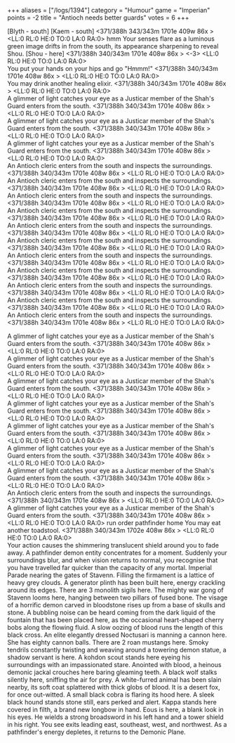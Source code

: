 +++
aliases = ["/logs/1394"]
category = "Humour"
game = "Imperian"
points = -2
title = "Antioch needs better guards"
votes = 6
+++

[Blyth - south]
[Kaem - south]
<371/388h 343/343m 1701e 409w 86x <ebpp> <bd>> <LL:0 RL:0 HE:0 TO:0 LA:0 RA:0>  hmm
Your senses flare as a luminous green image drifts in from the south, its 
appearance sharpening to reveal Shou.
[Shou - here]
<371/388h 340/343m 1701e 408w 86x <ebpp> <bd>> <-3> <LL:0 RL:0 HE:0 TO:0 LA:0 RA:0>  
You put your hands on your hips and go "Hmmm!"
<371/388h 340/343m 1701e 408w 86x <ebpp> <bd>> <LL:0 RL:0 HE:0 TO:0 LA:0 RA:0>  
You may drink another healing elixir.
<371/388h 340/343m 1701e 408w 86x <ebpp> <bd>> <LL:0 RL:0 HE:0 TO:0 LA:0 RA:0>  
A glimmer of light catches your eye as a Justicar member of the Shah's Guard 
enters from the south.
<371/388h 340/343m 1701e 408w 86x <ebpp> <bd>> <LL:0 RL:0 HE:0 TO:0 LA:0 RA:0>  
A glimmer of light catches your eye as a Justicar member of the Shah's Guard 
enters from the south.
<371/388h 340/343m 1701e 408w 86x <ebpp> <bd>> <LL:0 RL:0 HE:0 TO:0 LA:0 RA:0>  
A glimmer of light catches your eye as a Justicar member of the Shah's Guard 
enters from the south.
<371/388h 340/343m 1701e 408w 86x <ebpp> <bd>> <LL:0 RL:0 HE:0 TO:0 LA:0 RA:0>  
An Antioch cleric enters from the south and inspects the surroundings.
<371/388h 340/343m 1701e 408w 86x <ebpp> <bd>> <LL:0 RL:0 HE:0 TO:0 LA:0 RA:0>  
An Antioch cleric enters from the south and inspects the surroundings.
<371/388h 340/343m 1701e 408w 86x <ebpp> <bd>> <LL:0 RL:0 HE:0 TO:0 LA:0 RA:0>  
An Antioch cleric enters from the south and inspects the surroundings.
<371/388h 340/343m 1701e 408w 86x <ebpp> <bd>> <LL:0 RL:0 HE:0 TO:0 LA:0 RA:0>  
An Antioch cleric enters from the south and inspects the surroundings.
<371/388h 340/343m 1701e 408w 86x <ebpp> <bd>> <LL:0 RL:0 HE:0 TO:0 LA:0 RA:0>  
An Antioch cleric enters from the south and inspects the surroundings.
<371/388h 340/343m 1701e 408w 86x <ebpp> <bd>> <LL:0 RL:0 HE:0 TO:0 LA:0 RA:0>  
An Antioch cleric enters from the south and inspects the surroundings.
<371/388h 340/343m 1701e 408w 86x <ebpp> <bd>> <LL:0 RL:0 HE:0 TO:0 LA:0 RA:0>  
An Antioch cleric enters from the south and inspects the surroundings.
<371/388h 340/343m 1701e 408w 86x <ebpp> <bd>> <LL:0 RL:0 HE:0 TO:0 LA:0 RA:0>  
An Antioch cleric enters from the south and inspects the surroundings.
<371/388h 340/343m 1701e 408w 86x <ebpp> <bd>> <LL:0 RL:0 HE:0 TO:0 LA:0 RA:0>  
An Antioch cleric enters from the south and inspects the surroundings.
<371/388h 340/343m 1701e 408w 86x <ebpp> <bd>> <LL:0 RL:0 HE:0 TO:0 LA:0 RA:0>  
An Antioch cleric enters from the south and inspects the surroundings.
<371/388h 340/343m 1701e 408w 86x <ebpp> <bd>> <LL:0 RL:0 HE:0 TO:0 LA:0 RA:0>  
An Antioch cleric enters from the south and inspects the surroundings.
<371/388h 340/343m 1701e 408w 86x <ebpp> <bd>> <LL:0 RL:0 HE:0 TO:0 LA:0 RA:0>  

A glimmer of light catches your eye as a Justicar member of the Shah's Guard 
enters from the south.
<371/388h 340/343m 1701e 408w 86x <ebpp> <bd>> <LL:0 RL:0 HE:0 TO:0 LA:0 RA:0>  
A glimmer of light catches your eye as a Justicar member of the Shah's Guard 
enters from the south.
<371/388h 340/343m 1701e 408w 86x <ebpp> <bd>> <LL:0 RL:0 HE:0 TO:0 LA:0 RA:0>  
A glimmer of light catches your eye as a Justicar member of the Shah's Guard 
enters from the south.
<371/388h 340/343m 1701e 408w 86x <ebpp> <bd>> <LL:0 RL:0 HE:0 TO:0 LA:0 RA:0>  
A glimmer of light catches your eye as a Justicar member of the Shah's Guard 
enters from the south.
<371/388h 340/343m 1701e 408w 86x <ebpp> <bd>> <LL:0 RL:0 HE:0 TO:0 LA:0 RA:0>  
A glimmer of light catches your eye as a Justicar member of the Shah's Guard 
enters from the south.
<371/388h 340/343m 1701e 408w 86x <ebpp> <bd>> <LL:0 RL:0 HE:0 TO:0 LA:0 RA:0>  
A glimmer of light catches your eye as a Justicar member of the Shah's Guard 
enters from the south.
<371/388h 340/343m 1701e 408w 86x <ebpp> <bd>> <LL:0 RL:0 HE:0 TO:0 LA:0 RA:0>  
A glimmer of light catches your eye as a Justicar member of the Shah's Guard 
enters from the south.
<371/388h 340/343m 1701e 408w 86x <ebpp> <bd>> <LL:0 RL:0 HE:0 TO:0 LA:0 RA:0>  
An Antioch cleric enters from the south and inspects the surroundings.
<371/388h 340/343m 1701e 408w 86x <ebpp> <bd>> <LL:0 RL:0 HE:0 TO:0 LA:0 RA:0>  
A glimmer of light catches your eye as a Justicar member of the Shah's Guard 
enters from the south.
<371/388h 340/343m 1701e 408w 86x <ebpp> <bd>> <LL:0 RL:0 HE:0 TO:0 LA:0 RA:0>  run
order pathfinder home
You may eat another toadstool.
<371/388h 340/343m 1702e 408w 86x <ebpp> <bd>> <LL:0 RL:0 HE:0 TO:0 LA:0 RA:0>  
Your action causes the shimmering translucent shield around you to fade away.
A pathfinder demon entity concentrates for a moment. Suddenly your surroundings
blur, and when vision returns to normal, you recognise that you have travelled 
far quicker than the capacity of any mortal.
Imperial Parade nearing the gates of Stavenn.
Filling the firmament is a lattice of heavy grey clouds. A generator plinth has
been built here, energy crackling around its edges. There are 3 monolith sigils
here. The mighty war gong of Stavenn looms here, hanging between two pillars of
fused bone. The visage of a horrific demon carved in bloodstone rises up from a
base of skulls and stone. A bubbling noise can be heard coming from the dark 
liquid of the fountain that has been placed here, as the occasional 
heart-shaped cherry bobs along the flowing fluid. A slow oozing of blood runs 
the length of this black cross. An elite elegantly dressed Noctusari is manning
a cannon here. She has eighty cannon balls. There are 2 roan mustangs here. 
Smoky tendrils constantly twisting and weaving around a towering demon statue, 
a shadow servant is here. A kohdon scout stands here eyeing his surroundings 
with an impassionated stare. Anointed with blood, a heinous demonic jackal 
crouches here baring gleaming teeth. A black wolf stalks silently here, 
sniffing the air for prey. A white-furred animal has been slain nearby, its 
soft coat splattered with thick globs of blood. It is a desert fox, for once 
out-witted. A small black cobra is flaring its hood here. A sleek black hound 
stands stone still, ears perked and alert. Kappa stands here covered in filth, 
a brand new longbow in hand. Eous is here, a blank look in his eyes. He wields 
a strong broadsword in his left hand and a tower shield in his right.
You see exits leading east, southeast, west, and northwest.
As a pathfinder's energy depletes, it returns to the Demonic Plane.